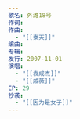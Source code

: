 ```yaml
---
歌名: 外滩18号
作词: 
作曲:
  - "[[秦天]]"
编曲: 
专辑: 
发行: 2007-11-01
演唱:
  - "[[袁成杰]]"
  - "[[戚薇]]"
EP: 29
抄袭:
  - "[[因为是女子]]"
---
```


